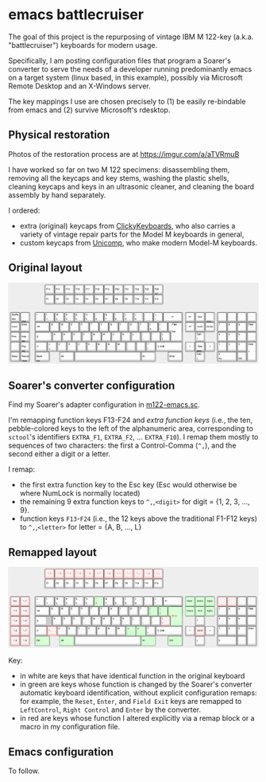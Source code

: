 # emacs battlecruiser

The goal of this project is the repurposing of vintage IBM M 122-key (a.k.a. "battlecruiser") keyboards for modern usage.

Specifically, I am posting configuration files that program a Soarer's converter to serve the needs of a developer running predominantly emacs on a target system (linux based, in this example), possibly via Microsoft Remote Desktop and an X-Windows server. 

The key mappings I use are chosen precisely to (1) be easily re-bindable from emacs and (2) survive Microsoft's rdesktop.


## Physical restoration

Photos of the restoration process are at https://imgur.com/a/aTVRmuB

I have worked so far on two M 122 specimens: disassembling them, removing all the keycaps and key stems, washing the plastic shells, cleaning keycaps and keys in an ultrasonic cleaner, and cleaning the board assembly by hand separately.

I ordered:
* extra (original) keycaps from [ClickyKeyboards](https://www.clickykeyboards.com/), who also carries a variety of vintage repair parts for the Model M keyboards in general,
* custom keycaps from [Unicomp](https://www.pckeyboard.com/page/category/Buttons), who make modern Model-M keyboards.

## Original layout
![Original layout](https://github.com/scarpazza/battlecruiser/blob/main/M122-original-layout.png)

## Soarer's converter configuration

Find my Soarer's adapter configuration in [m122-emacs.sc](https://github.com/scarpazza/battlecruiser/blob/main/m122-emacs.sc).

I'm remapping function keys F13-F24 and *extra function keys* (i.e., the ten, pebble-colored keys to the left of the alphanumeric area, corresponding to `sctool`'s identifiers `EXTRA_F1`, `EXTRA_F2`, ... `EXTRA_F10`). I remap them mostly to sequences of two characters: the first a Control-Comma (`^,`), and the second either a digit or a letter.

I remap:
* the first extra function key to the Esc key (Esc would otherwise be where NumLock is normally located)
* the remaining 9 extra function keys to `^,`,`<digit>` for digit = {1, 2, 3, ..., 9}.
* function keys `F13`-`F24` (i.e., the 12 keys above the traditional F1-F12 keys) to `^,`,`<letter>` for letter = {A, B, ..., L}

## Remapped layout

![emacs layout with changes](https://github.com/scarpazza/battlecruiser/blob/main/M122-emacs-layout-changes.png)
  
Key:
* in white are keys that have identical function in the original keyboard
* in green are keys whose function is changed by the Soarer's converter automatic keyboard identification, without explicit configuration remaps: for example,  the `Reset`, `Enter`, and `Field Exit` keys are remapped to `LeftControl`, `Right Control` and `Enter` by the converter.
* in red are keys whose function I altered explicitly via a remap block or a macro in my configuration file.
  
## Emacs configuration
To follow.
